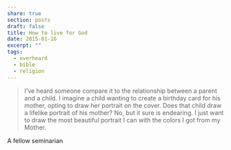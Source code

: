 ```yaml
---
share: true
section: posts
draft: false
title: How to live for God
date: 2015-01-16
excerpt: ""
tags:
  - overheard
  - bible
  - religion
---
```


> I've heard someone compare it to the relationship between a parent and a child. I imagine a child wanting to create a birthday card for his mother, opting to draw her portrait on the cover. Does that child draw a lifelike portrait of his mother? No, but it sure is endearing. I just want to draw the most beautiful portrait I can with the colors I got from my Mother.

A fellow seminarian